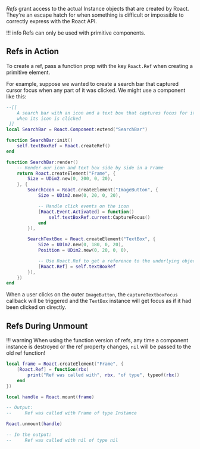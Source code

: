*Refs* grant access to the actual Instance objects that are created by Roact. They're an escape hatch for when something is difficult or impossible to correctly express with the Roact API.

!!! info
	Refs can only be used with primitive components.

## Refs in Action
To create a ref, pass a function prop with the key `Roact.Ref` when creating a primitive element.

For example, suppose we wanted to create a search bar that captured cursor focus when any part of it was clicked. We might use a component like this:

```lua
--[[
	A search bar with an icon and a text box that captures focus for its TextBox
	when its icon is clicked
 ]]
local SearchBar = Roact.Component:extend("SearchBar")

function SearchBar:init()
	self.textBoxRef = Roact.createRef()
end

function SearchBar:render()
	-- Render our icon and text box side by side in a Frame
	return Roact.createElement("Frame", {
		Size = UDim2.new(0, 200, 0, 20),
	}, {
		SearchIcon = Roact.createElement("ImageButton", {
			Size = UDim2.new(0, 20, 0, 20),

			-- Handle click events on the icon
			[Roact.Event.Activated] = function()
				self.textBoxRef.current:CaptureFocus()
			end
		}),

		SearchTextBox = Roact.createElement("TextBox", {
			Size = UDim2.new(0, 180, 0, 20),
			Position = UDim2.new(0, 20, 0, 0),

			-- Use Roact.Ref to get a reference to the underlying object
			[Roact.Ref] = self.textBoxRef
		}),
	})
end
```
When a user clicks on the outer `ImageButton`, the `captureTextboxFocus` callback will be triggered and the `TextBox` instance will get focus as if it had been clicked on directly.

## Refs During Unmount

!!! warning
	When using the function version of refs, any time a component instance is destroyed or the ref property changes, `nil` will be passed to the old ref function!

```lua
local frame = Roact.createElement("Frame", {
	[Roact.Ref] = function(rbx)
		print("Ref was called with", rbx, "of type", typeof(rbx))
	end
})

local handle = Roact.mount(frame)

-- Output:
--     Ref was called with Frame of type Instance

Roact.unmount(handle)

-- In the output:
--     Ref was called with nil of type nil
```
